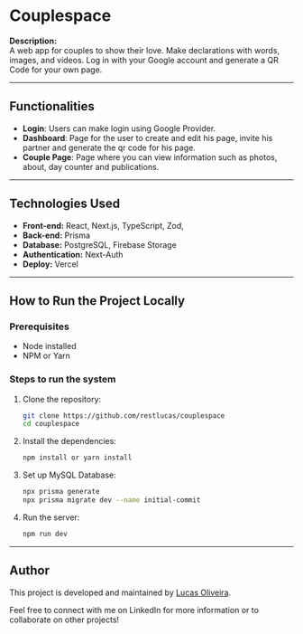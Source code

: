 # Couplespace

**Description:**  
A web app for couples to show their love. Make declarations with words, images, and videos. Log in with your Google account and generate a QR Code for your own page.

---

## Functionalities

- **Login**: Users can make login using Google Provider.
- **Dashboard**: Page for the user to create and edit his page, invite his partner and generate the qr code for his page.
- **Couple Page**: Page where you can view information such as photos, about, day counter and publications.

---

## Technologies Used

- **Front-end:** React, Next.js, TypeScript, Zod,
- **Back-end:** Prisma
- **Database:** PostgreSQL, Firebase Storage
- **Authentication:** Next-Auth
- **Deploy:** Vercel

---

## How to Run the Project Locally

### Prerequisites

- Node installed
- NPM or Yarn

### Steps to run the system

1. Clone the repository:

   ```bash
   git clone https://github.com/restlucas/couplespace
   cd couplespace
   ```

2. Install the dependencies:

   ```bash
   npm install or yarn install
   ```

3. Set up MySQL Database:

   ```bash
   npx prisma generate
   npx prisma migrate dev --name initial-commit
   ```

4. Run the server:
   ```bash
   npm run dev
   ```

---

## Author

This project is developed and maintained by [Lucas Oliveira](https://www.linkedin.com/in/restlucas).

Feel free to connect with me on LinkedIn for more information or to collaborate on other projects!
